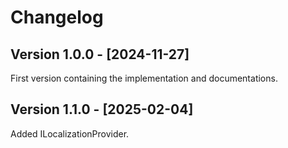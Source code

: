 # Changelog

## Version 1.0.0 - [2024-11-27]
First version containing the implementation and documentations.

## Version 1.1.0 - [2025-02-04]
Added ILocalizationProvider.